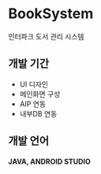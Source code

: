 # BookSystem
인터파크 도서 관리 시스템
## 개발 기간
* UI 디자인
* 메인화면 구성
* AIP 연동
* 내부DB 연동


## 개발 언어
#### JAVA, ANDROID STUDIO
